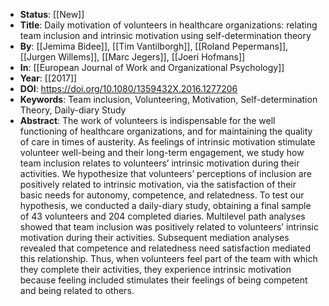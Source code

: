 - **Status**: [[New]]
- **Title**: Daily motivation of volunteers in healthcare organizations: relating team inclusion and intrinsic motivation using self-determination theory
- **By**: [[Jemima Bidee]], [[Tim Vantilborgh]], [[Roland Pepermans]], [[Jurgen Willems]], [[Marc Jegers]], [[Joeri Hofmans]]
- **In**: [[European Journal of Work and Organizational Psychology]]
- **Year**: [[2017]]
- **DOI**: https://doi.org/10.1080/1359432X.2016.1277206
- **Keywords**: Team inclusion, Volunteering, Motivation, Self-determination Theory, Daily-diary Study
- **Abstract**:
  The work of volunteers is indispensable for the well functioning of healthcare organizations, and for maintaining the quality of care in times of austerity. As feelings of intrinsic motivation stimulate volunteer well-being and their long-term engagement, we study how team inclusion relates to volunteers’ intrinsic motivation during their activities. We hypothesize that volunteers’ perceptions of inclusion are positively related to intrinsic motivation, via the satisfaction of their basic needs for autonomy, competence, and relatedness. To test our hypothesis, we conducted a daily-diary study, obtaining a final sample of 43 volunteers and 204 completed diaries. Multilevel path analyses showed that team inclusion was positively related to volunteers’ intrinsic motivation during their activities. Subsequent mediation analyses revealed that competence and relatedness need satisfaction mediated this relationship. Thus, when volunteers feel part of the team with which they complete their activities, they experience intrinsic motivation because feeling included stimulates their feelings of being competent and being related to others.